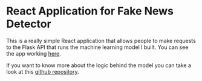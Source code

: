 # React Application for Fake News Detector

This is a really simple React application that allows people to make requests to the Flask API that runs the machine learning model I built.
You can see the app working [here](https://cgmuro.github.io/fake-news-detector-app-frontend/).

If you want to know more about the logic behind the model you can take a look at this [github repository](https://github.com/cgMuro/fake-news-detector).

